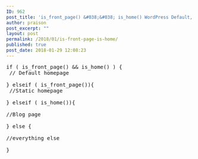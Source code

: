 ```yaml
---
ID: 962
post_title: 'is_front_page() &#038;&#038; is_home() WordPress Default, Static and Blog Page'
author: praison
post_excerpt: ""
layout: post
permalink: /2018/01/is-front-page-is-home/
published: true
post_date: 2018-01-29 12:08:23
---
```

<pre>if ( is_front_page() &amp;&amp; is_home() ) {
 // Default homepage

} elseif ( is_front_page()){
 //Static homepage

} elseif ( is_home()){

//Blog page

} else {

//everything else

}</pre>